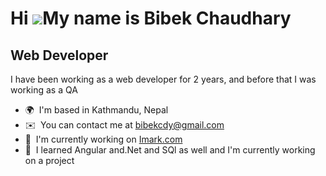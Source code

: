 Hi ![](https://user-images.githubusercontent.com/18350557/176309783-0785949b-9127-417c-8b55-ab5a4333674e.gif)My name is Bibek Chaudhary
=======================================================================================================================================

Web Developer
-------------

I have been working as a web developer for 2 years, and before that I was working as a QA

* 🌍  I'm based in Kathmandu, Nepal
* ✉️  You can contact me at [bibekcdy@gmail.com](mailto:bibekcdy@gmail.com)
* 🚀  I'm currently working on [Imark.com](http://Imark.com)
* 🧠  I learned Angular and.Net and SQl as well and I'm currently working on a project
